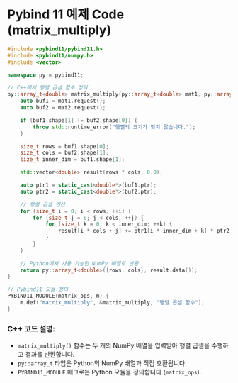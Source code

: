 # Pybind 11 예제 Code (matrix_multiply)

```cpp
#include <pybind11/pybind11.h>
#include <pybind11/numpy.h>
#include <vector>

namespace py = pybind11;

// C++에서 행렬 곱셈 함수 정의
py::array_t<double> matrix_multiply(py::array_t<double> mat1, py::array_t<double> mat2) {
    auto buf1 = mat1.request();
    auto buf2 = mat2.request();

    if (buf1.shape[1] != buf2.shape[0]) {
        throw std::runtime_error("행렬의 크기가 맞지 않습니다.");
    }

    size_t rows = buf1.shape[0];
    size_t cols = buf2.shape[1];
    size_t inner_dim = buf1.shape[1];

    std::vector<double> result(rows * cols, 0.0);

    auto ptr1 = static_cast<double*>(buf1.ptr);
    auto ptr2 = static_cast<double*>(buf2.ptr);

    // 행렬 곱셈 연산
    for (size_t i = 0; i < rows; ++i) {
        for (size_t j = 0; j < cols; ++j) {
            for (size_t k = 0; k < inner_dim; ++k) {
                result[i * cols + j] += ptr1[i * inner_dim + k] * ptr2[k * cols + j];
            }
        }
    }

    // Python에서 사용 가능한 NumPy 배열로 반환
    return py::array_t<double>({rows, cols}, result.data());
}

// Pybind11 모듈 정의
PYBIND11_MODULE(matrix_ops, m) {
    m.def("matrix_multiply", &matrix_multiply, "행렬 곱셈 함수");
}

```

### **C++ 코드 설명**:

- `matrix_multiply()` 함수는 두 개의 NumPy 배열을 입력받아 행렬 곱셈을 수행하고 결과를 반환합니다.
- `py::array_t` 타입은 Python의 NumPy 배열과 직접 호환됩니다.
- `PYBIND11_MODULE` 매크로는 Python 모듈을 정의합니다 (`matrix_ops`).
